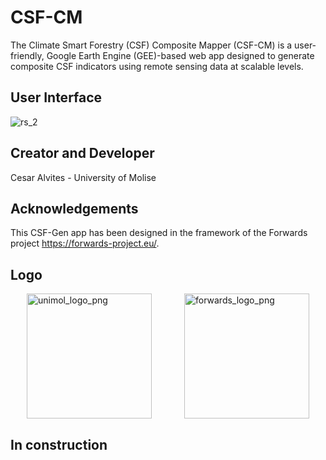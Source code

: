 # CSF-CM
The Climate Smart Forestry (CSF) Composite Mapper (CSF-CM) is a user-friendly, Google Earth Engine (GEE)-based web app designed to generate composite CSF indicators using remote sensing data at scalable levels. 
 ## User Interface 
![rs_2](https://github.com/user-attachments/assets/cb03d691-8fbf-4b08-af1b-cede16206391)

## Creator and Developer
Cesar Alvites - University of Molise 

## Acknowledgements
This CSF-Gen app has been designed in the framework of the Forwards project https://forwards-project.eu/.

## Logo
<div style="display: flex; justify-content: space-around;">
  <img src="https://github.com/user-attachments/assets/4a9a1811-4d3f-410a-acc9-6958f944c47e" alt="unimol_logo_png" width="200" />
  <img src="https://github.com/user-attachments/assets/8ceb07ba-c715-4c85-b1aa-ad20de6c8e22" alt="forwards_logo_png" width="200" />
</div>

## In construction
